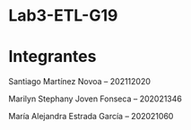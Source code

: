 # Lab3-ETL-G19

# Integrantes 
Santiago Martínez Novoa – 202112020 

Marilyn Stephany Joven Fonseca – 202021346 

María Alejandra Estrada García – 202021060 
